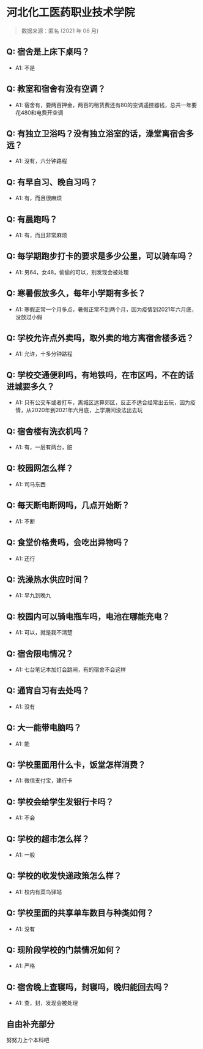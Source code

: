 # 河北化工医药职业技术学院

> 数据来源：匿名 (2021 年 06 月)

## Q: 宿舍是上床下桌吗？

- A1: 不是

## Q: 教室和宿舍有没有空调？

- A1: 宿舍有，要两百押金，两百的租赁费还有80的空调遥控器钱，总共一年要花480和电费开空调

## Q: 有独立卫浴吗？没有独立浴室的话，澡堂离宿舍多远？

- A1: 没有，六分钟路程

## Q: 有早自习、晚自习吗？

- A1: 有，而且很麻烦

## Q: 有晨跑吗？

- A1: 有，而且非常麻烦

## Q: 每学期跑步打卡的要求是多少公里，可以骑车吗？

- A1: 男64，女48，偷偷的可以，别发现会被处理

## Q: 寒暑假放多久，每年小学期有多长？

- A1: 寒假正常一个月多点，暑假正常不到两个月，因为疫情到2021年六月底，没放过小假

## Q: 学校允许点外卖吗，取外卖的地方离宿舍楼多远？

- A1: 允许，十多分钟路程

## Q: 学校交通便利吗，有地铁吗，在市区吗，不在的话进城要多久？

- A1: 只有公交车或者打车，离城区远算郊区，反正不适合经常出去玩，因为疫情，从2020年到2021年六月底，上学期间没法出去玩

## Q: 宿舍楼有洗衣机吗？

- A1: 有，一层有两台，脏

## Q: 校园网怎么样？

- A1: 司马东西

## Q: 每天断电断网吗，几点开始断？

- A1: 不断

## Q: 食堂价格贵吗，会吃出异物吗？

- A1: 还行

## Q: 洗澡热水供应时间？

- A1: 早九到晚九

## Q: 校园内可以骑电瓶车吗，电池在哪能充电？

- A1: 可以，就是我不清楚

## Q: 宿舍限电情况？

- A1: 七台笔记本加灯会跳闸，有的宿舍不会这样

## Q: 通宵自习有去处吗？

- A1: 没有

## Q: 大一能带电脑吗？

- A1: 能

## Q: 学校里面用什么卡，饭堂怎样消费？

- A1: 微信支付宝，建行卡

## Q: 学校会给学生发银行卡吗？

- A1: 不会

## Q: 学校的超市怎么样？

- A1: 一般

## Q: 学校的收发快递政策怎么样？

- A1: 校内有菜鸟驿站

## Q: 学校里面的共享单车数目与种类如何？

- A1: 没有

## Q: 现阶段学校的门禁情况如何？

- A1: 严格

## Q: 宿舍晚上查寝吗，封寝吗，晚归能回去吗？

- A1: 查，封，发现会被处理

## 自由补充部分

努努力上个本科吧
